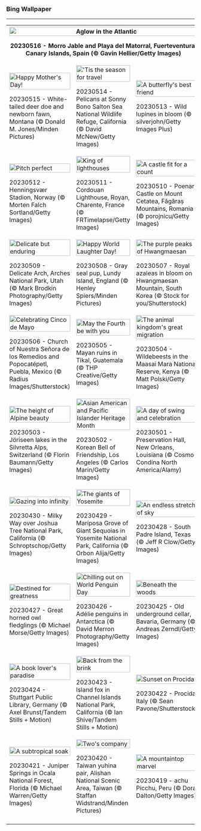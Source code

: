 <h3>
 Bing Wallpaper
</h3>
<hr/>
<table>
<tr>
<th colspan="3">
<img alt="Aglow in the Atlantic" src="https://www.bing.com/th?id=OHR.MorroJable_EN-US1772722431_UHD.jpg&amp;rf=LaDigue_UHD.jpg&amp;pid=hp&amp;w=3840&amp;h=2160&amp;rs=1&amp;c=4" width="100%"/><p>20230516 - Morro Jable and Playa del Matorral, Fuerteventura, Canary Islands, Spain (© Gavin Hellier/Getty Images)</p></th>
</tr>
<tr>
<td><img alt="Happy Mother's Day!" src="https://www.bing.com/th?id=OHR.OdocoileusVirginianus_EN-US1668598337_UHD.jpg&amp;rf=LaDigue_UHD.jpg&amp;pid=hp&amp;w=3840&amp;h=2160&amp;rs=1&amp;c=4" width="100%"/><p>20230515 - White-tailed deer doe and newborn fawn, Montana (© Donald M. Jones/Minden Pictures)</p></td>
<td><img alt="'Tis the season for travel" src="https://www.bing.com/th?id=OHR.SonnyBonoPelicans_EN-US1524460012_UHD.jpg&amp;rf=LaDigue_UHD.jpg&amp;pid=hp&amp;w=3840&amp;h=2160&amp;rs=1&amp;c=4" width="100%"/><p>20230514 - Pelicans at Sonny Bono Salton Sea National Wildlife Refuge, California (© David McNew/Getty Images)</p></td>
<td><img alt="A butterfly's best friend" src="https://www.bing.com/th?id=OHR.WildLupine_EN-US1382733552_UHD.jpg&amp;rf=LaDigue_UHD.jpg&amp;pid=hp&amp;w=3840&amp;h=2160&amp;rs=1&amp;c=4" width="100%"/><p>20230513 - Wild lupines in bloom (© silverjohn/Getty Images Plus)</p></td>
</tr>
<tr>
<td><img alt="Pitch perfect" src="https://www.bing.com/th?id=OHR.FootballField_EN-US1266832046_UHD.jpg&amp;rf=LaDigue_UHD.jpg&amp;pid=hp&amp;w=3840&amp;h=2160&amp;rs=1&amp;c=4" width="100%"/><p>20230512 - Henningsvær Stadion, Norway (© Morten Falch Sortland/Getty Images)</p></td>
<td><img alt="King of lighthouses" src="https://www.bing.com/th?id=OHR.CordouanLighthouse_EN-US1179388866_UHD.jpg&amp;rf=LaDigue_UHD.jpg&amp;pid=hp&amp;w=3840&amp;h=2160&amp;rs=1&amp;c=4" width="100%"/><p>20230511 - Cordouan Lighthouse, Royan, Charente, France (© FRTimelapse/Getty Images)</p></td>
<td><img alt="A castle fit for a count" src="https://www.bing.com/th?id=OHR.MountCetatea_EN-US0862689024_UHD.jpg&amp;rf=LaDigue_UHD.jpg&amp;pid=hp&amp;w=3840&amp;h=2160&amp;rs=1&amp;c=4" width="100%"/><p>20230510 - Poenari Castle on Mount Cetatea, Făgăraș Mountains, Romania (© porojnicu/Getty Images)</p></td>
</tr>
<tr>
<td><img alt="Delicate but enduring" src="https://www.bing.com/th?id=OHR.TheChaps_EN-US0810025310_UHD.jpg&amp;rf=LaDigue_UHD.jpg&amp;pid=hp&amp;w=3840&amp;h=2160&amp;rs=1&amp;c=4" width="100%"/><p>20230509 - Delicate Arch, Arches National Park, Utah (© Mark Brodkin Photography/Getty Images)</p></td>
<td><img alt="Happy World Laughter Day!" src="https://www.bing.com/th?id=OHR.SealLaughing_EN-US0742497806_UHD.jpg&amp;rf=LaDigue_UHD.jpg&amp;pid=hp&amp;w=3840&amp;h=2160&amp;rs=1&amp;c=4" width="100%"/><p>20230508 - Gray seal pup, Lundy Island, England (© Henley Spiers/Minden Pictures)</p></td>
<td><img alt="The purple peaks of Hwangmaesan" src="https://www.bing.com/th?id=OHR.HwangmaesanAzaleas_EN-US0649441292_UHD.jpg&amp;rf=LaDigue_UHD.jpg&amp;pid=hp&amp;w=3840&amp;h=2160&amp;rs=1&amp;c=4" width="100%"/><p>20230507 - Royal azaleas in bloom on Hwangmaesan Mountain, South Korea (© Stock for you/Shutterstock)</p></td>
</tr>
<tr>
<td><img alt="Celebrating Cinco de Mayo" src="https://www.bing.com/th?id=OHR.Popocatepetl_EN-US0582960818_UHD.jpg&amp;rf=LaDigue_UHD.jpg&amp;pid=hp&amp;w=3840&amp;h=2160&amp;rs=1&amp;c=4" width="100%"/><p>20230506 - Church of Nuestra Señora de los Remedios and Popocatépetl, Puebla, Mexico (© Radius Images/Shutterstock)</p></td>
<td><img alt="May the Fourth be with you" src="https://www.bing.com/th?id=OHR.RebelBase_EN-US9162228478_UHD.jpg&amp;rf=LaDigue_UHD.jpg&amp;pid=hp&amp;w=3840&amp;h=2160&amp;rs=1&amp;c=4" width="100%"/><p>20230505 - Mayan ruins in Tikal, Guatemala (© THP Creative/Getty Images)</p></td>
<td><img alt="The animal kingdom's great migration" src="https://www.bing.com/th?id=OHR.ThreeWildebeest_EN-US9446203427_UHD.jpg&amp;rf=LaDigue_UHD.jpg&amp;pid=hp&amp;w=3840&amp;h=2160&amp;rs=1&amp;c=4" width="100%"/><p>20230504 - Wildebeests in the Maasai Mara National Reserve, Kenya (© Matt Polski/Getty Images)</p></td>
</tr>
<tr><td><img alt="The height of Alpine beauty" src="https://www.bing.com/th?id=OHR.KlostersSerneus_EN-US9360254697_UHD.jpg&amp;rf=LaDigue_UHD.jpg&amp;pid=hp&amp;w=3840&amp;h=2160&amp;rs=1&amp;c=4" width="100%"/><p>20230503 - Jöriseen lakes in the Silvretta Alps, Switzerland (© Florin Baumann/Getty Images)</p></td><td><img alt="Asian American and Pacific Islander Heritage Month" src="https://www.bing.com/th?id=OHR.KoreanBell_EN-US9211069806_UHD.jpg&amp;rf=LaDigue_UHD.jpg&amp;pid=hp&amp;w=3840&amp;h=2160&amp;rs=1&amp;c=4" width="100%"/><p>20230502 - Korean Bell of Friendship, Los Angeles (© Carlos Marin/Getty Images)</p></td><td><img alt="A day of swing and celebration" src="https://www.bing.com/th?id=OHR.ExteriorPreservationHall_EN-US9095698933_UHD.jpg&amp;rf=LaDigue_UHD.jpg&amp;pid=hp&amp;w=3840&amp;h=2160&amp;rs=1&amp;c=4" width="100%"/><p>20230501 - Preservation Hall, New Orleans, Louisiana (© Cosmo Condina North America/Alamy)</p></td></tr><tr><td><img alt="Gazing into infinity" src="https://www.bing.com/th?id=OHR.JTNPMilkyWay_EN-US8982229546_UHD.jpg&amp;rf=LaDigue_UHD.jpg&amp;pid=hp&amp;w=3840&amp;h=2160&amp;rs=1&amp;c=4" width="100%"/><p>20230430 - Milky Way over Joshua Tree National Park, California (© Schroptschop/Getty Images)</p></td><td><img alt="The giants of Yosemite" src="https://www.bing.com/th?id=OHR.MariposaGrove_EN-US0790407793_UHD.jpg&amp;rf=LaDigue_UHD.jpg&amp;pid=hp&amp;w=3840&amp;h=2160&amp;rs=1&amp;c=4" width="100%"/><p>20230429 - Mariposa Grove of Giant Sequoias in Yosemite National Park, California (© Orbon Alija/Getty Images)</p></td><td><img alt="An endless stretch of sky" src="https://www.bing.com/th?id=OHR.SouthPadre_EN-US8601972598_UHD.jpg&amp;rf=LaDigue_UHD.jpg&amp;pid=hp&amp;w=3840&amp;h=2160&amp;rs=1&amp;c=4" width="100%"/><p>20230428 - South Padre Island, Texas (© Jeff R Clow/Getty Images)</p></td></tr><tr><td><img alt="Destined for greatness" src="https://www.bing.com/th?id=OHR.GHOAudubonDay_EN-US1034364185_UHD.jpg&amp;rf=LaDigue_UHD.jpg&amp;pid=hp&amp;w=3840&amp;h=2160&amp;rs=1&amp;c=4" width="100%"/><p>20230427 - Great horned owl fledglings (© Michael Morse/Getty Images)</p></td><td><img alt="Chilling out on World Penguin Day" src="https://www.bing.com/th?id=OHR.AdelieWPD_EN-US5175747404_UHD.jpg&amp;rf=LaDigue_UHD.jpg&amp;pid=hp&amp;w=3840&amp;h=2160&amp;rs=1&amp;c=4" width="100%"/><p>20230426 - Adélie penguins in Antarctica (© David Merron Photography/Getty Images)</p></td><td><img alt="Beneath the woods" src="https://www.bing.com/th?id=OHR.FranconianWineCellar_EN-US3287515626_UHD.jpg&amp;rf=LaDigue_UHD.jpg&amp;pid=hp&amp;w=3840&amp;h=2160&amp;rs=1&amp;c=4" width="100%"/><p>20230425 - Old underground cellar, Bavaria, Germany (© Andreas Zerndl/Getty Images)</p></td></tr><tr><td><img alt="A book lover's paradise" src="https://www.bing.com/th?id=OHR.StuttgartPublicLibrary_EN-US3925069856_UHD.jpg&amp;rf=LaDigue_UHD.jpg&amp;pid=hp&amp;w=3840&amp;h=2160&amp;rs=1&amp;c=4" width="100%"/><p>20230424 - Stuttgart Public Library, Germany (© Axel Brunst/Tandem Stills + Motion)</p></td><td><img alt="Back from the brink" src="https://www.bing.com/th?id=OHR.EarthDayFox_EN-US3922955169_UHD.jpg&amp;rf=LaDigue_UHD.jpg&amp;pid=hp&amp;w=3840&amp;h=2160&amp;rs=1&amp;c=4" width="100%"/><p>20230423 - Island fox in Channel Islands National Park, California (© Ian Shive/Tandem Stills + Motion)</p></td><td><img alt="Sunset on Procida" src="https://www.bing.com/th?id=OHR.ProcidaItaly_EN-US6282924427_UHD.jpg&amp;rf=LaDigue_UHD.jpg&amp;pid=hp&amp;w=3840&amp;h=2160&amp;rs=1&amp;c=4" width="100%"/><p>20230422 - Procida, Italy (© Sean Pavone/Shutterstock)</p></td></tr><tr><td><img alt="A subtropical soak" src="https://www.bing.com/th?id=OHR.OcalaNF_EN-US5881034085_UHD.jpg&amp;rf=LaDigue_UHD.jpg&amp;pid=hp&amp;w=3840&amp;h=2160&amp;rs=1&amp;c=4" width="100%"/><p>20230421 - Juniper Springs in Ocala National Forest, Florida (© Michael Warren/Getty Images)</p></td><td><img alt="Two's company" src="https://www.bing.com/th?id=OHR.TaiwanYuhina_EN-US1768443431_UHD.jpg&amp;rf=LaDigue_UHD.jpg&amp;pid=hp&amp;w=3840&amp;h=2160&amp;rs=1&amp;c=4" width="100%"/><p>20230420 - Taiwan yuhina pair, Alishan National Scenic Area, Taiwan (© Staffan Widstrand/Minden Pictures)</p></td><td><img alt="A mountaintop marvel" src="https://www.bing.com/th?id=OHR.MPPUnesco_EN-US8204922969_UHD.jpg&amp;rf=LaDigue_UHD.jpg&amp;pid=hp&amp;w=3840&amp;h=2160&amp;rs=1&amp;c=4" width="100%"/><p>20230419 - achu Picchu, Peru (© Dora Dalton/Getty Images)</p></td></tr><tr><td></td><td></td><td></td></tr></table>
